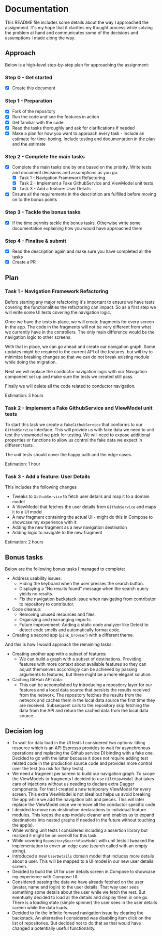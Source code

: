 # Documentation

This README file includes some details about the way I approached the assignment. It's my hope that
it clarifies my thought process while solving the problem at hand and communicates some of the
decisions and assumptions I made along the way.

## Approach

Below is a high-level step-by-step plan for approaching the assignment:

### Step 0 - Get started

- [x] Create this document

### Step 1 - Preparation

- [x] Fork of the repository
- [x] Run the code and see the features in action
- [x] Get familiar with the code
- [x] Read the tasks thoroughly and ask for clarifications if needed
- [x] Make a plan for how you want to approach every task - include an estimate for time-boxing.
  Include testing and documentation in the plan and the estimate

### Step 2 - Complete the main tasks

- [x] Complete the main tasks one by one based on the priority. Write tests and document decisions
  and assumptions as you go.
    - [x] Task 1 - Navigation Framework Refactoring
    - [x] Task 2 - Implement a Fake GithubService and ViewModel unit tests
    - [x] Task 3 - Add a feature: User Details
- [x] Ensure all the requirements in the description are fulfilled before moving on to the bonus
  points

### Step 3 - Tackle the bonus tasks

- [x] If the time permits tackle the bonus tasks. Otherwise write some documentation explaining how
  you would have approached them

### Step 4 - Finalise & submit

- [x] Read the description again and make sure you have completed all the tasks
- [x] Create a PR

## Plan

### Task 1 - Navigation Framework Refactoring

Before starting any major refactoring it's important to ensure we have tests covering the
functionalities the refactoring can impact.
So as a first step we will write some UI tests covering the navigation logic.

Once we have the tests in place, we will create fragments for every screen in the app. The code in
the fragments will not be very different from
what we currently have in the controllers. The only main difference would be the navigation logic to
other screens.

With that in place, we can go ahead and create our navigation graph. Some updates might be required
to the current API of the features, but will try to minimize
breaking changes so that we can do not break existing module while doing the migration.

Next we will replace the conductor navigation logic with our Navigation component set up and make
sure the tests we created still pass.

Finally we will delete all the code related to conductor navigation.

Estimation: 3 hours

### Task 2 - Implement a Fake GithubService and ViewModel unit tests

To start this task we create a `FakeGithubService` that conforms to our `GithubService` interface.
This will provide us with fake data we need to unit test the viewmodel we pick for testing.
We will need to expose additional properties or functions to allow us control the fake data we
expect in different tests.

The unit tests should cover the happy path and the edge cases.

Estimation: 1 hour

### Task 3 - Add a feature: User Details

This includes the following changes

- Tweaks to `GithubService` to fetch user details and map it to a domain model
- A ViewModel that fetches the user details from `GithubService` and maps it to a UI model
- A new fragment containing the actual UI - might do this in Compose to showcase my experience with
  it
- Adding the new fragment as a new navigation destination
- Adding logic to navigate to the new fragment

Estimation: 2 hours

## Bonus tasks

Below are the following bonus tasks I managed to complete:

- Address usability issues:
    - Hiding the keyboard when the user presses the search button.
    - Displaying a "No results found" message when the search query yields no results.
    - Fix the navigation backstack issue when navigating from contributor to repository to contributor.
- Code cleanup:
    - Removing unused resources and files.
    - Organizing and rearranging imports.
    - Future improvement: Adding a static code analyzer like Detekt to detect code smells and
      automatically format code.
- Creating a second app (`pink_browser`) with a different theme.

And this is how I would approach the remaining tasks:

- Creating another app with a subset of features:
    - We can build a graph with a subset of destinations. Providing features with more context about
      available features so they can adjust themselves accordingly can be achieved by passing
      arguments to features, but there might be a more elegant solution.
- Caching GitHub API data:
    - This can be accomplished by introducing a repository layer for our features and a local data
      source that persists the results received from the network. The repository fetches the results
      from the network and caches them in the local data source the first time they are received.
      Subsequent calls to the repository skip fetching the data from the API and return the cached
      data from the local data source.

## Decision log

- To wait for data load in the UI tests I considered two options: Idling resource which is an API
  Espresso provides to wait for asynchronous operations and replacing the Github service DI binding
  with a fake one.
  Decided to go with the latter because it does not require adding test related code in the
  production source code and provides more control over the test (no risk for flaky tests).
- We need a fragment per screen to build our navigation graph. To scope the ViewModels to fragments
  I decided to use `HiltViewModel` that takes care of injections without us needing to declare extra
  Dagger components.
  For that I created a new temporary ViewModel for every screen. This extra ViewModel is not ideal
  but helps us avoid breaking the app while we add the navigation bits and pieces. This will later
  replace the ViewModel once we remove all the conductor specific code.
- I decided to move nav destination declarations to individual feature modules. This keeps the app
  module cleaner and enables us to expand destinations into nested graphs if needed in the future
  without touching the app(s).
- While writing unit tests I considered including a assertion library but realized it might be an
  overkill for this task.
- While covering `RepositorySearchViewModel` with unit tests I tweaked the implementation to cover
  an edge case (search called with an empty string).
- Introduced a new `UserDetails` domain model that includes more details about a user. This will be
  mapped to a UI model in our new user details screen.
- Decided to build the UI for user details screen in Compose to showcase my experience with Compose UI.
- Considered passing the data we have already fetched on the user (avatar, name and login) to the
  user details. That way user sees something some details about the user while we fetch the rest.
  But eventually decided to load all the details and display them in one go. There is a loading
  state (simple spinner) the user sees in the user details screen while the data loads.
- Decided to fix the infinite forward navigation issue by clearing the backstack. An alternative I
  considered was disabling item click on the list of repositories. But decided not to do that as
  that would have changed a potentially useful functionality.
